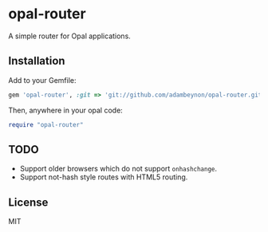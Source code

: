 # opal-router

A simple router for Opal applications.

## Installation

Add to your Gemfile:

```ruby
gem 'opal-router', :git => 'git://github.com/adambeynon/opal-router.git'
```

Then, anywhere in your opal code:

```ruby
require "opal-router"
```

## TODO

* Support older browsers which do not support `onhashchange`.
* Support not-hash style routes with HTML5 routing.

## License

MIT
